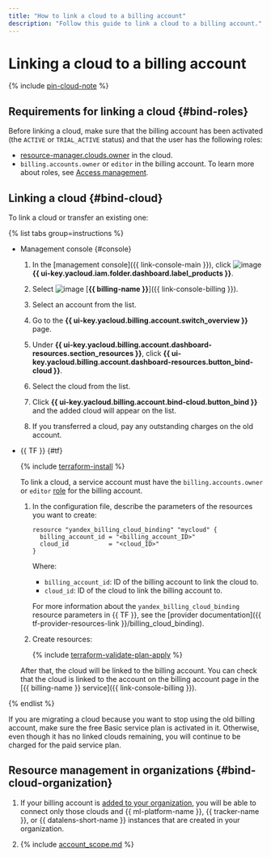 ```yaml
---
title: "How to link a cloud to a billing account"
description: "Follow this guide to link a cloud to a billing account."
---
```


# Linking a cloud to a billing account

{% include [pin-cloud-note](../_includes/pin-cloud-note.md) %}

## Requirements for linking a cloud {#bind-roles}

Before linking a cloud, make sure that the billing account has been activated (the `ACTIVE` or `TRIAL_ACTIVE` status) and that the user has the following roles:
* [resource-manager.clouds.owner](../../iam/concepts/access-control/roles.md#owner) in the cloud.
* `billing.accounts.owner` or `editor` in the billing account. To learn more about roles, see [Access management](../security/index.md#roles-list).

## Linking a cloud {#bind-cloud}

To link a cloud or transfer an existing one:

{% list tabs group=instructions %}

- Management console {#console}

  1. In the [management console]({{ link-console-main }}), click ![image](../../_assets/console-icons/dots-9.svg) **{{ ui-key.yacloud.iam.folder.dashboard.label_products }}**.

  1. Select ![image](../../_assets/console-icons/credit-card.svg) [**{{ billing-name }}**]({{ link-console-billing }}).

  1. Select an account from the list.

  1. Go to the **{{ ui-key.yacloud.billing.account.switch_overview }}** page.

  1. Under **{{ ui-key.yacloud.billing.account.dashboard-resources.section_resources }}**, click **{{ ui-key.yacloud.billing.account.dashboard-resources.button_bind-cloud }}**.

  1. Select the cloud from the list.

  1. Click **{{ ui-key.yacloud.billing.account.bind-cloud.button_bind }}** and the added cloud will appear on the list.

  1. If you transferred a cloud, pay any outstanding charges on the old account.

- {{ TF }} {#tf}

   {% include [terraform-install](../../_includes/terraform-install.md) %}

   To link a cloud, a service account must have the `billing.accounts.owner` or `editor` [role](../security/index.md#set-role) for the billing account.

  1. In the configuration file, describe the parameters of the resources you want to create:

      ```hcl
      resource "yandex_billing_cloud_binding" "mycloud" {
        billing_account_id = "<billing_account_ID>"
        cloud_id           = "<cloud_ID>"
      }
      ```

      Where:

      * `billing_account_id`: ID of the billing account to link the cloud to.
      * `cloud_id`: ID of the cloud to link the billing account to.

      For more information about the `yandex_billing_cloud_binding` resource parameters in {{ TF }}, see the [provider documentation]({{ tf-provider-resources-link }}/billing_cloud_binding).

  1. Create resources:

      {% include [terraform-validate-plan-apply](../../_tutorials/terraform-validate-plan-apply.md) %}

   After that, the cloud will be linked to the billing account. You can check that the cloud is linked to the account on the billing account page in the [{{ billing-name }} service]({{ link-console-billing }}).

{% endlist %}


If you are migrating a cloud because you want to stop using the old billing account, make sure the free Basic service plan is activated in it. Otherwise, even though it has no linked clouds remaining, you will continue to be charged for the paid service plan.

## Resource management in organizations {#bind-cloud-organization}

1. If your billing account is [added to your organization](../concepts/organization.md), you will be able to connect only those clouds and {{ ml-platform-name }}, {{ tracker-name }}, or {{ datalens-short-name }} instances that are created in your organization.

1. {% include [account_scope.md](../_includes/account-scope.md) %}
